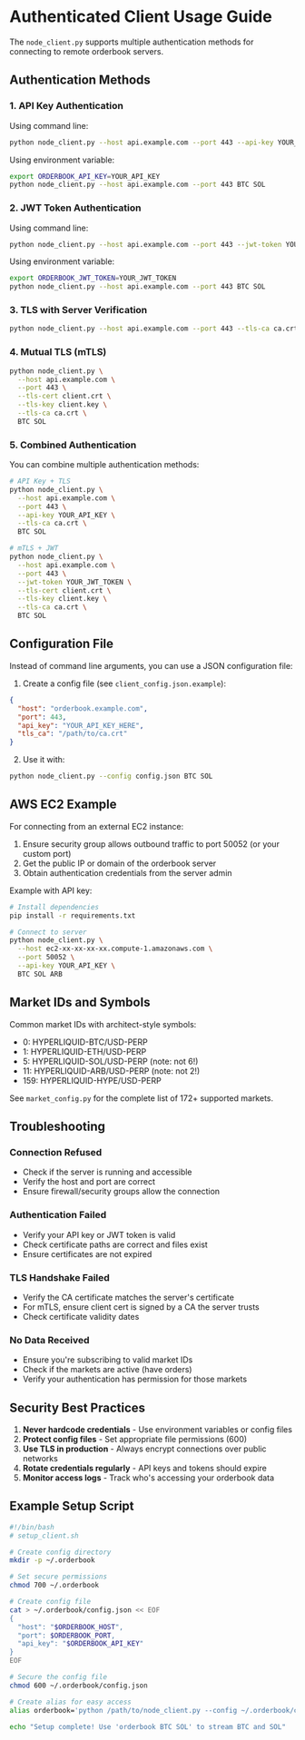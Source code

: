 # Authenticated Client Usage Guide

The `node_client.py` supports multiple authentication methods for connecting to remote orderbook servers.

## Authentication Methods

### 1. API Key Authentication

Using command line:
```bash
python node_client.py --host api.example.com --port 443 --api-key YOUR_API_KEY BTC SOL
```

Using environment variable:
```bash
export ORDERBOOK_API_KEY=YOUR_API_KEY
python node_client.py --host api.example.com --port 443 BTC SOL
```

### 2. JWT Token Authentication

Using command line:
```bash
python node_client.py --host api.example.com --port 443 --jwt-token YOUR_JWT_TOKEN BTC SOL
```

Using environment variable:
```bash
export ORDERBOOK_JWT_TOKEN=YOUR_JWT_TOKEN
python node_client.py --host api.example.com --port 443 BTC SOL
```

### 3. TLS with Server Verification

```bash
python node_client.py --host api.example.com --port 443 --tls-ca ca.crt BTC SOL
```

### 4. Mutual TLS (mTLS)

```bash
python node_client.py \
  --host api.example.com \
  --port 443 \
  --tls-cert client.crt \
  --tls-key client.key \
  --tls-ca ca.crt \
  BTC SOL
```

### 5. Combined Authentication

You can combine multiple authentication methods:

```bash
# API Key + TLS
python node_client.py \
  --host api.example.com \
  --port 443 \
  --api-key YOUR_API_KEY \
  --tls-ca ca.crt \
  BTC SOL

# mTLS + JWT
python node_client.py \
  --host api.example.com \
  --port 443 \
  --jwt-token YOUR_JWT_TOKEN \
  --tls-cert client.crt \
  --tls-key client.key \
  --tls-ca ca.crt \
  BTC SOL
```

## Configuration File

Instead of command line arguments, you can use a JSON configuration file:

1. Create a config file (see `client_config.json.example`):
```json
{
  "host": "orderbook.example.com",
  "port": 443,
  "api_key": "YOUR_API_KEY_HERE",
  "tls_ca": "/path/to/ca.crt"
}
```

2. Use it with:
```bash
python node_client.py --config config.json BTC SOL
```

## AWS EC2 Example

For connecting from an external EC2 instance:

1. Ensure security group allows outbound traffic to port 50052 (or your custom port)
2. Get the public IP or domain of the orderbook server
3. Obtain authentication credentials from the server admin

Example with API key:
```bash
# Install dependencies
pip install -r requirements.txt

# Connect to server
python node_client.py \
  --host ec2-xx-xx-xx-xx.compute-1.amazonaws.com \
  --port 50052 \
  --api-key YOUR_API_KEY \
  BTC SOL ARB
```

## Market IDs and Symbols

Common market IDs with architect-style symbols:
- 0: HYPERLIQUID-BTC/USD-PERP
- 1: HYPERLIQUID-ETH/USD-PERP
- 5: HYPERLIQUID-SOL/USD-PERP (note: not 6!)
- 11: HYPERLIQUID-ARB/USD-PERP (note: not 2!)
- 159: HYPERLIQUID-HYPE/USD-PERP

See `market_config.py` for the complete list of 172+ supported markets.

## Troubleshooting

### Connection Refused
- Check if the server is running and accessible
- Verify the host and port are correct
- Ensure firewall/security groups allow the connection

### Authentication Failed
- Verify your API key or JWT token is valid
- Check certificate paths are correct and files exist
- Ensure certificates are not expired

### TLS Handshake Failed
- Verify the CA certificate matches the server's certificate
- For mTLS, ensure client cert is signed by a CA the server trusts
- Check certificate validity dates

### No Data Received
- Ensure you're subscribing to valid market IDs
- Check if the markets are active (have orders)
- Verify your authentication has permission for those markets

## Security Best Practices

1. **Never hardcode credentials** - Use environment variables or config files
2. **Protect config files** - Set appropriate file permissions (600)
3. **Use TLS in production** - Always encrypt connections over public networks
4. **Rotate credentials regularly** - API keys and tokens should expire
5. **Monitor access logs** - Track who's accessing your orderbook data

## Example Setup Script

```bash
#!/bin/bash
# setup_client.sh

# Create config directory
mkdir -p ~/.orderbook

# Set secure permissions
chmod 700 ~/.orderbook

# Create config file
cat > ~/.orderbook/config.json << EOF
{
  "host": "$ORDERBOOK_HOST",
  "port": $ORDERBOOK_PORT,
  "api_key": "$ORDERBOOK_API_KEY"
}
EOF

# Secure the config file
chmod 600 ~/.orderbook/config.json

# Create alias for easy access
alias orderbook='python /path/to/node_client.py --config ~/.orderbook/config.json'

echo "Setup complete! Use 'orderbook BTC SOL' to stream BTC and SOL"
```